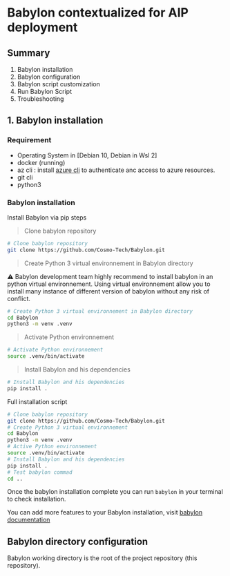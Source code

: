 # Babylon contextualized for AIP deployment

## Summary

1. Babylon installation
2. Babylon configuration
3. Babylon script customization
4. Run Babylon Script
5. Troubleshooting

## 1. Babylon installation

### Requirement

- Operating System in [Debian 10, Debian in Wsl 2]
- docker (running)
- az cli :  install [azure cli](https://learn.microsoft.com/fr-fr/cli/azure/install-azure-cli) to authenticate anc access to azure resources.
- git cli
- python3

### Babylon installation

Install Babylon via pip steps

> Clone babylon repository

```bash
# Clone babylon repository
git clone https://github.com/Cosmo-Tech/Babylon.git
```

> Create Python 3 virtual environnement in Babylon directory

⚠️ Babylon development team highly recommend to install babylon in an python virtual environnement. Using virtual environnement allow you to install many instance of different version of babylon without any risk of conflict.

```bash
# Create Python 3 virtual environnement in Babylon directory
cd Babylon
python3 -m venv .venv
```

> Activate Python environnement

```bash
# Activate Python environnement
source .venv/bin/activate
```

> Install Babylon and his dependencies

```bash
# Install Babylon and his dependencies
pip install .
```

Full installation script

```bash
# Clone babylon repository
git clone https://github.com/Cosmo-Tech/Babylon.git
# Create Python 3 virtual environnement
cd Babylon
python3 -m venv .venv
# Active Python environnement
source .venv/bin/activate
# Install Babylon and his dependencies
pip install .
# Test babylon commad
cd ..
```

Once the babylon installation complete you can run `babylon` in your terminal to check installation.

You can add more features to your Babylon installation, visit [babylon documentation](https://cosmo-tech.github.io/Babylon/1.1.1/installation/)

## Babylon directory configuration

Babylon working directory is the root of the project repository (this repository).